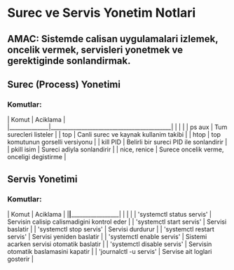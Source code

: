 # Surec ve Servis Yonetim Notlari

## AMAC: Sistemde calisan uygulamalari izlemek, oncelik vermek, servisleri yonetmek ve gerektiginde sonlandirmak.


## Surec (Process) Yonetimi

### Komutlar:
| Komut        | Aciklama                                  |
|______________|___________________________________________|
|              |                                           |
| ps aux       | Tum surecleri listeler                    |
| top          | Canli surec ve kaynak kullanim takibi     |
| htop         | top komutunun gorselli versiyonu          |
| kill PID     | Belirli bir sureci PID ile sonlandirir    | 
| pkill isim   | Sureci adiyla sonlandirir                 |
| nice, renice | Surece oncelik verme, onceligi degistirme |


## Servis Yonetimi

### Komutlar:
| Komut                      | Aciklama                                    |
|____________________________|_____________________________________________|
|                            |                                             |
| 'systemctl status servis'  | Servisin calisip calismadigini kontrol eder |
| 'systemctl start servis'   | Servisi baslatir                            |
| 'systemctl stop servis'    | Servisi durdurur                            |
| 'systemctl restart servis' | Servisi yeniden baslatir                    |
| 'systemctl enable servis'  | Sistemi acarken servisi otomatik baslatir   |
| 'systemctl disable servis' | Servisin otomatik baslamasini kapatir       |
| 'journalctl -u servis'     | Servise ait loglari gosterir                |

